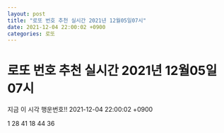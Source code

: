 ```yaml
---
layout: post
title: "로또 번호 추천 실시간 2021년 12월05일07시"
date: 2021-12-04 22:00:02 +0900
categories: 로또
---
```


# 로또 번호 추천 실시간 2021년 12월05일07시

지금 이 시각 행운번호!! 2021-12-04 22:00:02 +0900

 1  28  41  18  44  36 

